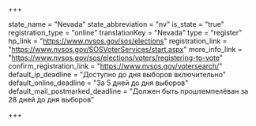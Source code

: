 +++

state_name = "Nevada"
state_abbreviation = "nv"
is_state = "true"
registration_type = "online"
translationKey = "Nevada"
type = "register"
hp_link = "https://www.nvsos.gov/sos/elections"
registration_link = "https://www.nvsos.gov/SOSVoterServices/start.aspx"
more_info_link = "https://www.nvsos.gov/sos/elections/voters/registering-to-vote"
confirm_registration_link = "https://www.nvsos.gov/votersearch/"
default_ip_deadline = "Доступно до дня выборов включительно"
default_online_deadline = "За 5 дней до дня выборов"
default_mail_postmarked_deadline = "Должен быть проштемпелёван за 28 дней до дня выборов"

+++